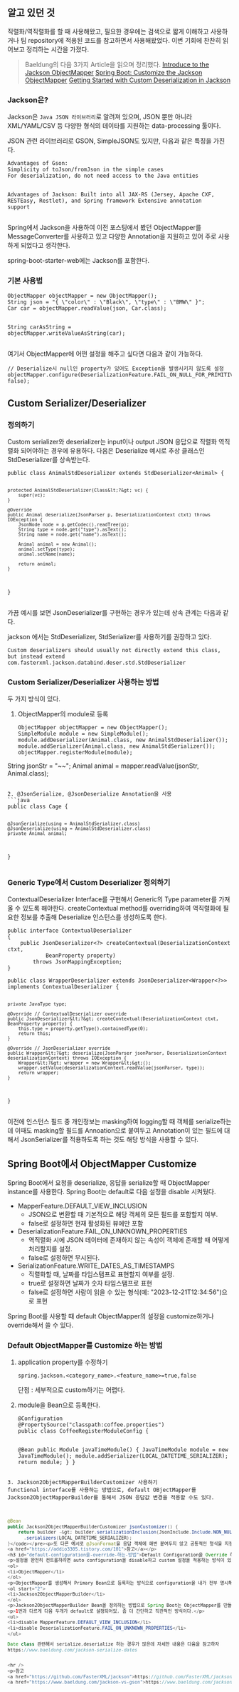 <h2 id="알고-있던-것">알고 있던 것</h2>
<p>직렬화/역직렬화를 할 때 사용해왔고, 필요한 경우에는 검색으로 짧게 이해하고 사용하거나 팀 repository에 적용된 코드를 참고하면서 사용해왔었다.
이번 기회에 찬찬히 읽어보고 정리하는 시간을 가졌다.</p>
<blockquote>
<p>Baeldung의 다음 3가지 Article을 읽으며 정리했다.
<a href="https://www.baeldung.com/jackson-object-mapper-tutorial">Introduce to the Jackson ObjectMapper</a>
<a href="https://www.baeldung.com/spring-boot-customize-jackson-objectmapper">Spring Boot: Customize the Jackson ObjectMapper</a>
<a href="https://www.baeldung.com/jackson-deserialization">Getting Started with Custom Deserialization in Jackson</a></p>
</blockquote>
<h3 id="jackson은">Jackson은?</h3>
<p>Jackson은 <code>Java JSON 라이브러리</code>로 알려져 있으며, JSON 뿐만 아니라 XML/YAML/CSV 등 다양한 형식의 데이타를 지원하는 data-processing 툴이다.</p>
<p>JSON 관련 라이브러리로 GSON, SimpleJSON도 있지만, 다음과 같은 특징을 가진다.</p>
<pre><code>Advantages of Gson:
Simplicity of toJson/fromJson in the simple cases
For deserialization, do not need access to the Java entities

Advantages of Jackson:
Built into all JAX-RS (Jersey, Apache CXF, RESTEasy, Restlet), and Spring framework
Extensive annotation support</code></pre><p>Spring에서 Jackson을 사용하여 이전 포스팅에서 봤던 ObjectMapper를 MessageConverter를 사용하고 있고 다양한 Annotation을 지원하고 있어 주로 사용하게 되었다고 생각한다.</p>
<p>spring-boot-starter-web에는 Jackson를 포함한다.</p>
<h3 id="기본-사용법">기본 사용법</h3>
<pre><code class="language-java">ObjectMapper objectMapper = new ObjectMapper();
String json = "{ \"color\" : \"Black\", \"type\" : \"BMW\" }";
Car car = objectMapper.readValue(json, Car.class);

String carAsString = objectMapper.writeValueAsString(car);</code></pre>
<p>여기서 ObjectMapper에 어떤 설정을 해주고 싶다면 다음과 같이 가능하다.</p>
<pre><code class="language-java">// Deserialize시 null인 property가 있어도 Exception을 발생시키지 않도록 설정
objectMapper.configure(DeserializationFeature.FAIL_ON_NULL_FOR_PRIMITIVES, false);</code></pre>
<h2 id="custom-serializerdeserializer">Custom Serializer/Deserializer</h2>
<h3 id="정의하기">정의하기</h3>
<p>Custom serializer와 deserializer는 input이나 output JSON 응답으로 직렬화 역직렬화 되어야하는 경우에 유용하다.
다음은 Deserialize 예시로 추상 클래스인 StdDeserializer를 상속받는다.</p>
<pre><code class="language-java">public class AnimalStdDeserializer extends StdDeserializer&lt;Animal&gt; {

    protected AnimalStdDeserializer(Class&lt;?&gt; vc) {
        super(vc);
    }

    @Override
    public Animal deserialize(JsonParser p, DeserializationContext ctxt) throws IOException {
        JsonNode node = p.getCodec().readTree(p);
        String type = node.get("type").asText();
        String name = node.get("name").asText();

        Animal animal = new Animal();
        animal.setType(type);
        animal.setName(name);

        return animal;
    }
}
</code></pre>
<p>가끔 예시를 보면 JsonDeserializer를 구현하는 경우가 있는데 상속 관계는 다음과 같다.
<img alt="" src="https://velog.velcdn.com/images/kny8092/post/1e316da0-9d15-46ee-a896-27ee628b622d/image.png" /></p>
<p>jackson 에서는 StdDeserializer, StdSerializer를 사용하기를 권장하고 있다.</p>
<pre><code>Custom deserializers should usually not directly extend this class, 
but instead extend com.fasterxml.jackson.databind.deser.std.StdDeserializer </code></pre><h3 id="custom-serializerdeserializer-사용하는-방법">Custom Serializer/Deserializer 사용하는 방법</h3>
<p>두 가지 방식이 있다.</p>
<ol>
<li>ObjectMapper의 module로 등록<pre><code class="language-java">ObjectMapper objectMapper = new ObjectMapper();
SimpleModule module = new SimpleModule();
module.addDeserializer(Animal.class, new AnimalStdDeserializer());
module.addSerializer(Animal.class, new AnimalStdSerializer());
objectMapper.registerModule(module);
</code></pre>
</li>
</ol>
<p>String jsonStr = "~~";
Animal animal = mapper.readValue(jsonStr, Animal.class);</p>
<pre><code>
2. @JsonSerialize, @JsonDeserialize Annotation을 사용
```java
public class Cage {

    @JsonSerialize(using = AnimalStdSerializer.class)
    @JsonDeserialize(using = AnimalStdDeserializer.class)
    private Animal animal;

}</code></pre><h3 id="generic-type에서-custom-deserializer-정의하기">Generic Type에서 Custom Deserializer 정의하기</h3>
<p>ContextualDeserializer Interface를 구현해서 Generic의 Type parameter를 가져올 수 있도록 해야한다.
createContextual method를 overriding하여 역직렬화에 필요한 정보를 추출해 Deserialize 인스턴스를 생성하도록 한다.</p>
<pre><code class="language-java">public interface ContextualDeserializer
{
    public JsonDeserializer&lt;?&gt; createContextual(DeserializationContext ctxt,
            BeanProperty property)
        throws JsonMappingException;
}</code></pre>
<pre><code class="language-java">public class WrapperDeserializer extends JsonDeserializer&lt;Wrapper&lt;?&gt;&gt; implements ContextualDeserializer {

    private JavaType type;

    @Override // ContextualDeserializer override
    public JsonDeserializer&lt;?&gt; createContextual(DeserializationContext ctxt, BeanProperty property) {
        this.type = property.getType().containedType(0);
        return this;
    }

    @Override // JsonDeserializer override
    public Wrapper&lt;?&gt; deserialize(JsonParser jsonParser, DeserializationContext deserializationContext) throws IOException {
        Wrapper&lt;?&gt; wrapper = new Wrapper&lt;&gt;();
        wrapper.setValue(deserializationContext.readValue(jsonParser, type));
        return wrapper;
    }
}</code></pre>
<p>이전에 인스턴스 필드 중 개인정보는 masking하여 logging할 때 객체를 serialize하는데 이때도 masking할 필드를 Annoation으로 붙여두고 Annotation이 있는 필드에 대해서 JsonSerializer를 적용하도록 하는 것도 해당 방식을 사용할 수 있다.</p>
<h2 id="spring-boot에서-objectmapper-customize">Spring Boot에서 ObjectMapper Customize</h2>
<p>Spring Boot에서 요청을 deserialize, 응답을 serialize할 때 ObjectMapper instance를 사용한다.
Spring Boot는 default로 다음 설정을 disable 시켜뒀다.</p>
<ul>
<li>MapperFeature.DEFAULT_VIEW_INCLUSION<ul>
<li>JSON으로 변환할 때 기본적으로 해당 객체의 모든 필드를 포함할지 여부. </li>
<li>false로 설정하면 현재 활성화된 뷰에만 포함</li>
</ul>
</li>
<li>DeserializationFeature.FAIL_ON_UNKNOWN_PROPERTIES<ul>
<li>역직렬화 시에 JSON 데이터에 존재하지 않는 속성이 객체에 존재할 때 어떻게 처리할지를 설정.</li>
<li>false로 설정하면 무시된다.</li>
</ul>
</li>
<li>SerializationFeature.WRITE_DATES_AS_TIMESTAMPS<ul>
<li>직렬화할 때, 날짜를 타임스탬프로 표현할지 여부를 설정.</li>
<li>true로 설정하면 날짜가 숫자 타임스탬프로 표현</li>
<li>false로 설정하면 사람이 읽을 수 있는 형식(예: "2023-12-21T12:34:56")으로 표현</li>
</ul>
</li>
</ul>
<p>Spring Boot를 사용할 때 default ObjectMapper의 설정을 customize하거나 override해서 쓸 수 있다.</p>
<h3 id="default-objectmapper를-customize-하는-방법">Default ObjectMapper를 Customize 하는 방법</h3>
<ol>
<li><p>application property를 수정하기</p>
<pre><code>spring.jackson.&lt;category_name&gt;.&lt;feature_name&gt;=true,false</code></pre><p>단점 : 세부적으로 custom하기는 어렵다.</p>
</li>
<li><p>module을 Bean으로 등록한다.</p>
<pre><code class="language-java">@Configuration
@PropertySource("classpath:coffee.properties")
public class CoffeeRegisterModuleConfig {

 @Bean
 public Module javaTimeModule() {
     JavaTimeModule module = new JavaTimeModule();
     module.addSerializer(LOCAL_DATETIME_SERIALIZER);
     return module;
 }
}
</code></pre>
</li>
</ol>
<pre><code>3. Jackson2ObjectMapperBuilderCustomizer 사용하기
functional interface를 사용하는 방법으로, default OBjectMapper를 Jackson2ObjectMapperBuilder를 통해서 JSON 응답값 변경을 적용할 수도 있다.
 

```java
@Bean
public Jackson2ObjectMapperBuilderCustomizer jsonCustomizer() {
    return builder -&gt; builder.serializationInclusion(JsonInclude.Include.NON_NULL)
      .serializers(LOCAL_DATETIME_SERIALIZER);
}</code></pre><p>또 다른 예시로 @JsonFormat을 응답 객체에 매번 붙여두지 않고 공통적인 형식을 지정하는 용도로 사용할 수 있다.
<a href="https://addio3305.tistory.com/101">참고</a></p>
<h3 id="default-configuration을-override-하는-방법">Default Configuration을 Override 하는 방법</h3>
<p>설정을 완전히 컨트롤하려면 auto configuration을 disable하고 custom 설정을 적용하는 방식이 있다.</p>
<ol>
<li>ObjectMapper</li>
</ol>
<p>ObjectMapper를 생성해서 Primary Bean으로 등록하는 방식으로 configuration을 내가 전부 명시해야한다.</p>
<ol start="2">
<li>Jackson2ObjectMapperBuilder</li>
</ol>
<p>Jackson2ObjectMapperBuilder Bean을 정의하는 방법으로 Spring Boot는 ObjectMapper를 만들 때 이 방식을 사용한다.</p>
<p>1번과 다르게 다음 두개가 default로 설정되어있, 좀 더 간단하고 직관적인 방식이다.</p>
<ul>
<li>disable MapperFeature.DEFAULT_VIEW_INCLUSION</li>
<li>disable DeserializationFeature.FAIL_ON_UNKNOWN_PROPERTIES</li>
</ul>

Date class 관련해서 serialize,deserialize 하는 경우가 많은데 자세한 내용은 다음을 참고하자
https://www.baeldung.com/jackson-serialize-dates


<hr />
<p>참고
<a href="https://github.com/FasterXML/jackson">https://github.com/FasterXML/jackson</a>
<a href="https://www.baeldung.com/jackson-vs-gson">https://www.baeldung.com/jackson-vs-gson</a></p>